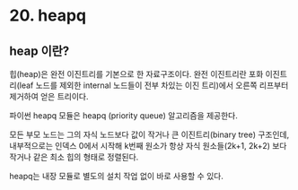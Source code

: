 # 20. heapq

## heap 이란?

힙(heap)은 완전 이진트리를 기본으로 한 자료구조이다. 완전 이진트리란 포화 이진트리(leaf 노드를 제외한 internal 노드들이 전부 차있는 이진 트리)에서 오른쪽 리프부터 제거하여 얻은 트리이다.&#x20;

파이썬 heapq 모듈은 heapq (priority queue) 알고리즘을 제공한다.

모든 부모 노드는 그의 자식 노드보다 값이 작거나 큰 이진트리(binary tree) 구조인데, 내부적으로는 인덱스 0에서 시작해 k번째 원소가 항상 자식 원소들(2k+1, 2k+2) 보다 작거나 같은 최소 힙의 형태로 정렬된다.  &#x20;

heapq는 내장 모듈로 별도의 설치 작업 없이 바로 사용할 수 있다.
